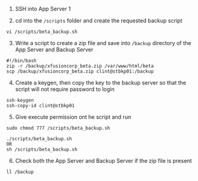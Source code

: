 1. SSH into App Server 1

2. cd into the `/scripts` folder and create the requested backup script
```
vi /scripts/beta_backup.sh
```

3. Write a script to create a zip file and save into `/backup` directory of the App Server and Backup Server
```
#!/bin/bash
zip -r /backup/xfusioncorp_beta.zip /var/www/html/beta
scp /backup/xfusioncorp_beta.zip clint@stbkp01:/backup
```

4. Create a keygen, then copy the key to the backup server so that the script will not require password to login
```
ssh-keygen
ssh-copy-id clint@stbkp01
```

5. Give execute permission ont he script and run
```
sudo chmod 777 /scripts/beta_backup.sh

./scripts/beta_backup.sh
OR
sh /scripts/beta_backup.sh
```

6. Check both the App Server and Backup Server if the zip file is present
```
ll /backup
```

